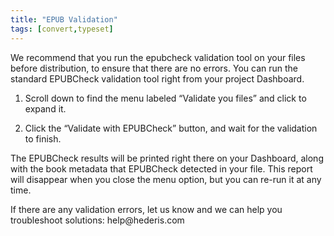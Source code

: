 ```yaml
---
title: "EPUB Validation"
tags: [convert,typeset]
---
```

 
<html><body><section data-type="chapter" class="hsecchapter" data-hederis-type="hsecchapter" id="epub-validation" data-pi-attrs="id: epub-validation; data-tags: convert,typeset;" role="doc-chapter" data-tags="convert,typeset" data-author-name=" " data-book-title=" " title="EPUB Validation"><p class="hblkp" data-hederis-type="hblkp" id="pi9gkQYq7">We recommend that you run the epubcheck validation tool on your files before distribution, to ensure that there are no errors. You can run the standard EPUBCheck validation tool right from your project Dashboard. </p><ol class="hwprnumlist" data-hederis-type="hwprnumlist" id="p0i2iQZVU"><li class="hblkoli" data-hederis-type="hblkoli" id="liZuIKCDdJ"><p class="hblkoli" data-hederis-type="hblklip" id="pSFjH1fV3">Scroll down to find the menu labeled &#8220;Validate you files&#8221; and click to expand it.</p></li><li class="hblkoli" data-hederis-type="hblkoli" id="liDbLgid2g"><p class="hblkoli" data-hederis-type="hblklip" id="pSuVFvFtB">Click the &#8220;Validate with EPUBCheck&#8221; button, and wait for the validation to finish.</p></li></ol><p class="hblkp" data-hederis-type="hblkp" id="pzag1vVpq">The EPUBCheck results will be printed right there on your Dashboard, along with the book metadata that EPUBCheck detected in your file. This report will disappear when you close the menu option, but you can re-run it at any time.</p><p class="hblkp" data-hederis-type="hblkp" id="poMCB7SO6">If there are any validation errors, let us know and we can help you troubleshoot solutions: help@hederis.com</p></section></body></html>
